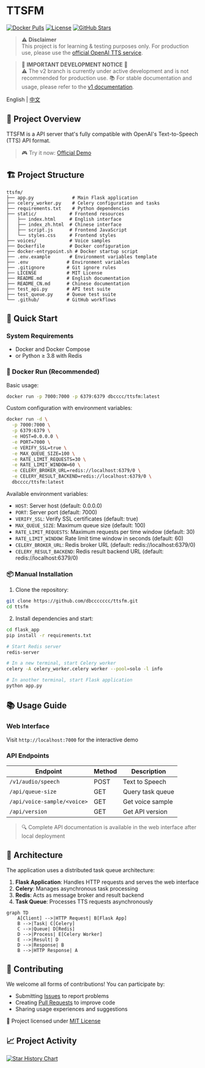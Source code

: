 # TTSFM

[![Docker Pulls](https://img.shields.io/docker/pulls/dbcccc/ttsfm?style=flat-square&logo=docker)](https://hub.docker.com/r/dbcccc/ttsfm)
[![License](https://img.shields.io/github/license/dbccccccc/ttsfm?style=flat-square)](LICENSE)
[![GitHub Stars](https://img.shields.io/github/stars/dbccccccc/ttsfm?style=social)](https://github.com/dbccccccc/ttsfm)

> ⚠️ **Disclaimer**  
> This project is for learning & testing purposes only. For production use, please use the [official OpenAI TTS service](https://platform.openai.com/docs/guides/audio).

> 🚨 **IMPORTANT DEVELOPMENT NOTICE** 🚨  
> ⚠️ The v2 branch is currently under active development and is not recommended for production use. 
> 📚 For stable documentation and usage, please refer to the [v1 documentation](v1/README_v1.md).

English | [中文](README_CN.md)

## 🌟 Project Overview

TTSFM is a API server that's fully compatible with OpenAI's Text-to-Speech (TTS) API format.

> 🎮 Try it now: [Official Demo](https://ttsapi.site/)

## 🏗️ Project Structure

```text
ttsfm/
├── app.py              # Main Flask application
├── celery_worker.py    # Celery configuration and tasks
├── requirements.txt    # Python dependencies
├── static/            # Frontend resources
│   ├── index.html     # English interface
│   ├── index_zh.html  # Chinese interface
│   ├── script.js      # Frontend JavaScript
│   └── styles.css     # Frontend styles
├── voices/            # Voice samples
├── Dockerfile         # Docker configuration
├── docker-entrypoint.sh # Docker startup script
├── .env.example       # Environment variables template
├── .env              # Environment variables
├── .gitignore        # Git ignore rules
├── LICENSE           # MIT License
├── README.md         # English documentation
├── README_CN.md      # Chinese documentation
├── test_api.py       # API test suite
├── test_queue.py     # Queue test suite
└── .github/          # GitHub workflows
```

## 🚀 Quick Start

### System Requirements
- Docker and Docker Compose
- or Python ≥ 3.8 with Redis

### 🐳 Docker Run (Recommended)

Basic usage:
```bash
docker run -p 7000:7000 -p 6379:6379 dbcccc/ttsfm:latest
```

Custom configuration with environment variables:
```bash
docker run -d \
  -p 7000:7000 \
  -p 6379:6379 \
  -e HOST=0.0.0.0 \
  -e PORT=7000 \
  -e VERIFY_SSL=true \
  -e MAX_QUEUE_SIZE=100 \
  -e RATE_LIMIT_REQUESTS=30 \
  -e RATE_LIMIT_WINDOW=60 \
  -e CELERY_BROKER_URL=redis://localhost:6379/0 \
  -e CELERY_RESULT_BACKEND=redis://localhost:6379/0 \
  dbcccc/ttsfm:latest
```

Available environment variables:
- `HOST`: Server host (default: 0.0.0.0)
- `PORT`: Server port (default: 7000)
- `VERIFY_SSL`: Verify SSL certificates (default: true)
- `MAX_QUEUE_SIZE`: Maximum queue size (default: 100)
- `RATE_LIMIT_REQUESTS`: Maximum requests per time window (default: 30)
- `RATE_LIMIT_WINDOW`: Rate limit time window in seconds (default: 60)
- `CELERY_BROKER_URL`: Redis broker URL (default: redis://localhost:6379/0)
- `CELERY_RESULT_BACKEND`: Redis result backend URL (default: redis://localhost:6379/0)

### 📦 Manual Installation

1. Clone the repository:
```bash
git clone https://github.com/dbccccccc/ttsfm.git
cd ttsfm
```

2. Install dependencies and start:
```bash
cd flask_app
pip install -r requirements.txt

# Start Redis server
redis-server

# In a new terminal, start Celery worker
celery -A celery_worker.celery worker --pool=solo -l info

# In another terminal, start Flask application
python app.py
```

## 📚 Usage Guide

### Web Interface
Visit `http://localhost:7000` for the interactive demo

### API Endpoints
| Endpoint | Method | Description |
|----------|--------|-------------|
| `/v1/audio/speech` | POST | Text to Speech |
| `/api/queue-size` | GET | Query task queue |
| `/api/voice-sample/<voice>` | GET | Get voice sample |
| `/api/version` | GET | Get API version |

> 🔍 Complete API documentation is available in the web interface after local deployment

## 🔧 Architecture

The application uses a distributed task queue architecture:

1. **Flask Application**: Handles HTTP requests and serves the web interface
2. **Celery**: Manages asynchronous task processing
3. **Redis**: Acts as message broker and result backend
4. **Task Queue**: Processes TTS requests asynchronously

```mermaid
graph TD
    A[Client] -->|HTTP Request| B[Flask App]
    B -->|Task| C[Celery]
    C -->|Queue| D[Redis]
    D -->|Process| E[Celery Worker]
    E -->|Result| D
    D -->|Response| B
    B -->|HTTP Response| A
```

## 🤝 Contributing

We welcome all forms of contributions! You can participate by:

- Submitting [Issues](https://github.com/dbccccccc/ttsfm/issues) to report problems
- Creating [Pull Requests](https://github.com/dbccccccc/ttsfm/pulls) to improve code
- Sharing usage experiences and suggestions

📜 Project licensed under [MIT License](LICENSE)

## 📈 Project Activity

[![Star History Chart](https://api.star-history.com/svg?repos=dbccccccc/ttsfm&type=Date)](https://star-history.com/#dbccccccc/ttsfm&Date) 